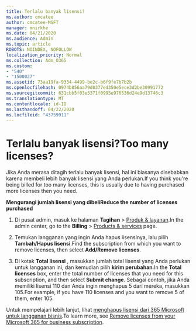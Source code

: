 ```yaml
---
title: Terlalu banyak lisensi?
ms.author: cmcatee
author: cmcatee-MSFT
manager: mnirkhe
ms.date: 04/21/2020
ms.audience: Admin
ms.topic: article
ROBOTS: NOINDEX, NOFOLLOW
localization_priority: Normal
ms.collection: Adm_O365
ms.custom:
- "540"
- "1500027"
ms.assetid: 73aa19fa-9334-4499-be2c-b6f9fe7b7b2b
ms.openlocfilehash: 0974b856aa79d0377ed350e5ece3d2be30991772
ms.sourcegitcommit: 631cbb5f03e5371f0995e976536d24e9d13746c3
ms.translationtype: MT
ms.contentlocale: id-ID
ms.lasthandoff: 04/22/2020
ms.locfileid: "43759911"
---
```

# <a name="too-many-licenses"></a><span data-ttu-id="3959c-102">Terlalu banyak lisensi?</span><span class="sxs-lookup"><span data-stu-id="3959c-102">Too many licenses?</span></span>

<span data-ttu-id="3959c-103">Jika Anda merasa ditagih terlalu banyak lisensi, hal ini biasanya disebabkan karena membeli lebih banyak lisensi yang Anda perlukan.</span><span class="sxs-lookup"><span data-stu-id="3959c-103">If you think you're being billed for too many licenses, this is usually due to having purchased more licenses then you need.</span></span>
  
<span data-ttu-id="3959c-104">**Mengurangi jumlah lisensi yang dibeli**</span><span class="sxs-lookup"><span data-stu-id="3959c-104">**Reduce the number of licenses purchased**</span></span>
  
1. <span data-ttu-id="3959c-105">Di pusat admin, masuk ke halaman **Tagihan** \> [Produk & layanan](https://go.microsoft.com/fwlink/p/?linkid=842054).</span><span class="sxs-lookup"><span data-stu-id="3959c-105">In the admin center, go to the **Billing** \> [Products & services](https://go.microsoft.com/fwlink/p/?linkid=842054) page.</span></span>

2. <span data-ttu-id="3959c-106">Temukan langganan yang ingin Anda hapus lisensinya, lalu pilih **Tambah/Hapus lisensi**.</span><span class="sxs-lookup"><span data-stu-id="3959c-106">Find the subscription from which you want to remove licenses, then select **Add/Remove licenses**.</span></span>

3. <span data-ttu-id="3959c-107">Di kotak **Total lisensi** , masukkan jumlah total lisensi yang Anda perlukan untuk langganan ini, dan kemudian pilih **kirim perubahan**.</span><span class="sxs-lookup"><span data-stu-id="3959c-107">In the **Total licenses** box, enter the total number of licenses that you need for this subscription, and then select **Submit change**.</span></span> <span data-ttu-id="3959c-108">Sebagai contoh, jika Anda memiliki lisensi 110 dan Anda ingin menghapus 5 dari mereka, masukkan 105.</span><span class="sxs-lookup"><span data-stu-id="3959c-108">For example, if you have 110 licenses and you want to remove 5 of them, enter 105.</span></span>

<span data-ttu-id="3959c-109">Untuk mempelajari lebih lanjut, lihat [menghapus lisensi dari 365 Microsoft untuk langganan bisnis](https://docs.microsoft.com/office365/admin/subscriptions-and-billing/remove-licenses-from-subscription).</span><span class="sxs-lookup"><span data-stu-id="3959c-109">To learn more, see [Remove licenses from your Microsoft 365 for business subscription](https://docs.microsoft.com/office365/admin/subscriptions-and-billing/remove-licenses-from-subscription).</span></span>
